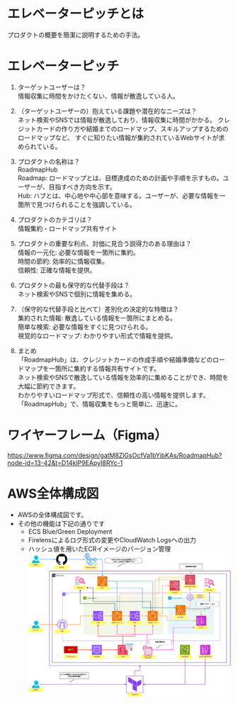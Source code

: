 # エレベーターピッチとは
プロダクトの概要を簡潔に説明するための手法。

# エレベーターピッチ
1. ターゲットユーザーは？  
情報収集に時間をかけたくない、情報が散逸している人。

2. （ターゲットユーザーの）抱えている課題や潜在的なニーズは？  
ネット検索やSNSでは情報が散逸しており、情報収集に時間がかかる。
クレジットカードの作り方や結婚までのロードマップ、スキルアップするためのロードマップなど、
すぐに知りたい情報が集約されているWebサイトが求められている。

3. プロダクトの名称は？  
RoadmapHub  
Roadmap: ロードマップとは、目標達成のための計画や手順を示すもの。ユーザーが、目指すべき方向を示す。  
Hub: ハブとは、中心地や中心部を意味する。ユーザーが、必要な情報を一箇所で見つけられることを強調している。

4. プロダクトのカテゴリは？  
情報集約・ロードマップ共有サイト

5. プロダクトの重要な利点、対価に見合う説得力のある理由は？  
情報の一元化: 必要な情報を一箇所に集約。  
時間の節約: 効率的に情報収集。  
信頼性: 正確な情報を提供。

6. プロダクトの最も保守的な代替手段は？  
ネット検索やSNSで個別に情報を集める。

7. （保守的な代替手段と比べて）差別化の決定的な特徴は？  
集約された情報: 散逸している情報を一箇所にまとめる。  
簡単な検索: 必要な情報をすぐに見つけられる。  
視覚的なロードマップ: わかりやすい形式で情報を提供。

8. まとめ  
「RoadmapHub」は、クレジットカードの作成手順や結婚準備などのロードマップを一箇所に集約する情報共有サイトです。  
ネット検索やSNSで散逸している情報を効率的に集めることができ、時間を大幅に節約できます。  
わかりやすいロードマップ形式で、信頼性の高い情報を提供します。  
「RoadmapHub」で、情報収集をもっと簡単に、迅速に。

# ワイヤーフレーム（Figma）
https://www.figma.com/design/gatM8ZlGsOcfVa1bYibKAs/RoadmapHub?node-id=13-42&t=D14kIP9EApyI8RYc-1

# AWS全体構成図
- AWSの全体構成図です。
- その他の機能は下記の通りです
  - ECS Blue/Green Deployment
  - Firelensによるログ形式の変更やCloudWatch Logsへの出力
  - ハッシュ値を用いたECRイメージのバージョン管理
![AWS全体構成図](./AWS全体構成図.png)
